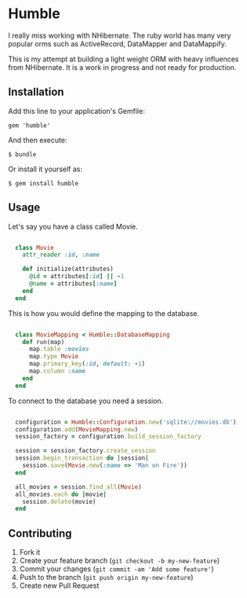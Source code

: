 # Humble

I really miss working with NHibernate. The ruby world has many very
popular orms such as ActiveRecord, DataMapper and DataMappify.

This is my attempt at building a light weight ORM with heavy influences from NHibernate. 
It is a work in progress and not ready for production.

## Installation

Add this line to your application's Gemfile:

    gem 'humble'

And then execute:

    $ bundle

Or install it yourself as:

    $ gem install humble

## Usage

Let's say you have a class called Movie.

```ruby

  class Movie
    attr_reader :id, :name

    def initialize(attributes)
      @id = attributes[:id] || -1
      @name = attributes[:name]
    end
  end

```

This is how you would define the mapping to the database.

```ruby

  class MovieMapping < Humble::DatabaseMapping
    def run(map)
      map.table :movies
      map.type Movie
      map.primary_key(:id, default: -1)
      map.column :name
    end
  end

```

To connect to the database you need a session.

```ruby

  configuration = Humble::Configuration.new('sqlite://movies.db')
  configuration.add(MovieMapping.new)
  session_factory = configuration.build_session_factory

  session = session_factory.create_session
  session.begin_transaction do |session|
    session.save(Movie.new(:name => 'Man on Fire'))
  end

  all_movies = session.find_all(Movie)
  all_movies.each do |movie|
    session.delete(movie)
  end

```

## Contributing

1. Fork it
2. Create your feature branch (`git checkout -b my-new-feature`)
3. Commit your changes (`git commit -am 'Add some feature'`)
4. Push to the branch (`git push origin my-new-feature`)
5. Create new Pull Request
